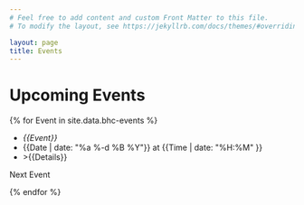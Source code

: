 ```yaml
---
# Feel free to add content and custom Front Matter to this file.
# To modify the layout, see https://jekyllrb.com/docs/themes/#overriding-theme-defaults

layout: page
title: Events
---
```


# Upcoming Events

{% for Event in site.data.bhc-events %}
  <ul>
    <li><em>{{Event}}</em></li>
      <li>{{Date | date: "%a %-d %B %Y"}} at {{Time | date: "%H:%M" }}</li>
    <li>>{{Details}}</li>
  </ul>

Next Event

{% endfor %}
